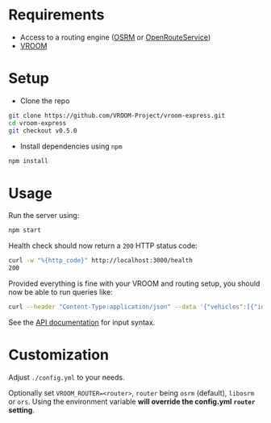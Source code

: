 # Requirements

- Access to a routing engine ([OSRM](https://github.com/Project-OSRM/osrm-backend/wiki/Building-OSRM) or [OpenRouteService](https://github.com/GIScience/openrouteservice/))
- [VROOM](https://github.com/VROOM-Project/vroom/wiki/Building)

# Setup

- Clone the repo

```bash
git clone https://github.com/VROOM-Project/vroom-express.git
cd vroom-express
git checkout v0.5.0
```

- Install dependencies using `npm`

```bash
npm install
```

# Usage

Run the server using:

```bash
npm start
```

Health check should now return a `200` HTTP status code:

```bash
curl -w "%{http_code}" http://localhost:3000/health
200
```

Provided everything is fine with your VROOM and routing setup, you
should now be able to run queries like:

```bash
curl --header "Content-Type:application/json" --data '{"vehicles":[{"id":0,"start":[2.3526,48.8604],"end":[2.3526,48.8604]}],"jobs":[{"id":0,"location":[2.3691,48.8532]},{"id":1,"location":[2.2911,48.8566]}],"options":{"g":true}}' http://localhost:3000
```

See the
[API documentation](https://github.com/VROOM-Project/vroom/blob/master/docs/API.md)
for input syntax.

# Customization

Adjust `./config.yml` to your needs.

Optionally set `VROOM_ROUTER=<router>`, `router` being `osrm` (default), `libosrm` or `ors`. Using the environment variable **will override the config.yml `router` setting**.
